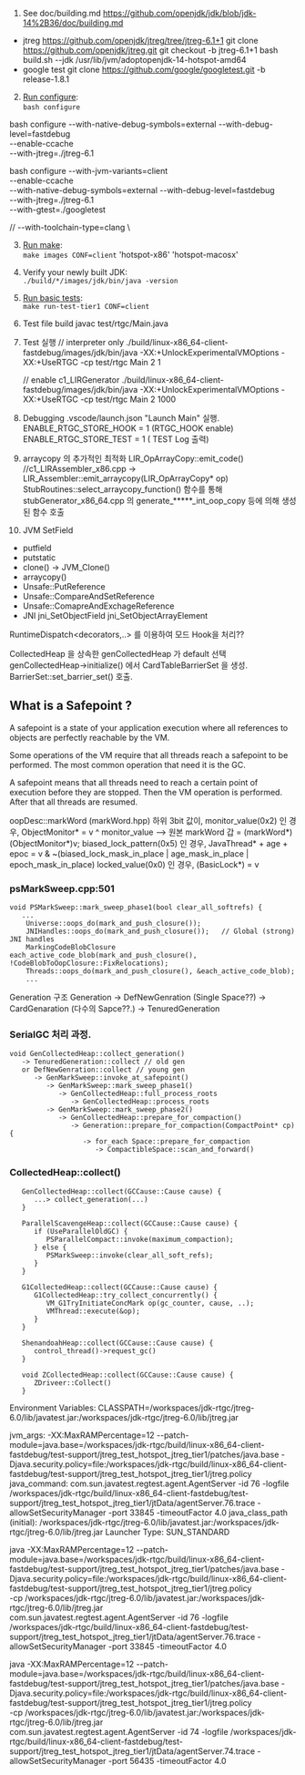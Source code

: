  1. See doc/building.md 
    https://github.com/openjdk/jdk/blob/jdk-14%2B36/doc/building.md

-  jtreg https://github.com/openjdk/jtreg/tree/jtreg-6.1+1
   git clone https://github.com/openjdk/jtreg.git
   git checkout -b jtreg-6.1+1
   bash build.sh --jdk /usr/lib/jvm/adoptopenjdk-14-hotspot-amd64
-  google test
   git clone https://github.com/google/googletest.git -b release-1.8.1

 2. [Run configure](#running-configure): \
    `bash configure`

bash configure --with-native-debug-symbols=external --with-debug-level=fastdebug \
  --enable-ccache \
  --with-jtreg=./jtreg-6.1

bash configure --with-jvm-variants=client \
  --enable-ccache \
  --with-native-debug-symbols=external --with-debug-level=fastdebug \
  --with-jtreg=./jtreg-6.1 \
  --with-gtest=./googletest


//   --with-toolchain-type=clang \

 3. [Run make](#running-make): \
    `make images CONF=client`
    'hotspot-x86' 'hotspot-macosx'

 4. Verify your newly built JDK: \
    `./build/*/images/jdk/bin/java -version`

 5. [Run basic tests](##running-tests): \
    `make run-test-tier1 CONF=client`


6. Test file build
   javac test/rtgc/Main.java

7. Test 실행
   // interpreter only
   ./build/linux-x86_64-client-fastdebug/images/jdk/bin/java -XX:+UnlockExperimentalVMOptions -XX:+UseRTGC -cp test/rtgc Main 2 1 
   
   // enable c1_LIRGenerator 
   ./build/linux-x86_64-client-fastdebug/images/jdk/bin/java -XX:+UnlockExperimentalVMOptions -XX:+UseRTGC -cp test/rtgc Main 2 1000 

8. Debugging 
  .vscode/launch.json "Launch Main" 실행.
  ENABLE_RTGC_STORE_HOOK = 1 (RTGC_HOOK enable)
  ENABLE_RTGC_STORE_TEST = 1 ( TEST Log 출력)


9. arraycopy 의 추가적인 최적화
LIR_OpArrayCopy::emit_code() 
   //c1_LIRAssembler_x86.cpp 
   -> LIR_Assembler::emit_arraycopy(LIR_OpArrayCopy* op) 
      StubRoutines::select_arraycopy_function() 함수를 통해
         stubGenerator_x86_64.cpp 의
            generate_*****_int_oop_copy 등에 의해 생성된 함수 호출


10. JVM SetField
- putfield
- putstatic
- clone() -> JVM_Clone()
- arraycopy()
- Unsafe::PutReference
- Unsafe::CompareAndSetReference
- Unsafe::ComapreAndExchageReference
- JNI jni_SetObjectField jni_SetObjectArrayElement


RuntimeDispatch<decorators,..> 를 이용하여 모드 Hook을 처리??

CollectedHeap 을 상속한 genCollectedHeap 가 default 선택
genCollectedHeap->initialize() 에서 CardTableBarrierSet 을 생성.
   BarrierSet::set_barrier_set() 호출.

## What is a Safepoint ?
A safepoint is a state of your application execution where all references to objects are perfectly reachable by the VM.

Some operations of the VM require that all threads reach a safepoint to be performed. The most common operation that need it is the GC.

A safepoint means that all threads need to reach a certain point of execution before they are stopped. Then the VM operation is performed. After that all threads are resumed.


oopDesc::markWord (markWord.hpp)
하위 3bit 값이,
   monitor_value(0x2) 인 경우, ObjectMonitor*
      = v ^ monitor_value 
      --> 원본 markWord 갑 = (markWord*)(ObjectMonitor*)v;
   biased_lock_pattern(0x5) 인 경우, JavaThread* + age + epoc
      = v & ~(biased_lock_mask_in_place | age_mask_in_place | epoch_mask_in_place)
   locked_value(0x0) 인 경우, (BasicLock*)
      = v

### psMarkSweep.cpp:501
```
void PSMarkSweep::mark_sweep_phase1(bool clear_all_softrefs) {
   ...
    Universe::oops_do(mark_and_push_closure());
    JNIHandles::oops_do(mark_and_push_closure());   // Global (strong) JNI handles
    MarkingCodeBlobClosure each_active_code_blob(mark_and_push_closure(), !CodeBlobToOopClosure::FixRelocations);
    Threads::oops_do(mark_and_push_closure(), &each_active_code_blob);
    ...
```

Generation 구조
Generation
   -> DefNewGenration (Single Space??)
   -> CardGenaration (다수의 Sapce??.)
      -> TenuredGeneration

### SerialGC 처리 과정.
```
void GenCollectedHeap::collect_generation()
   -> TenuredGeneration::collect // old gen 
   or DefNewGenration::collect // young gen
      -> GenMarkSweep::invoke_at_safepoint()
         -> GenMarkSweep::mark_sweep_phase1()
            -> GenCollectedHeap::full_process_roots
               -> GenCollectedHeap::process_roots
         -> GenMarkSweep::mark_sweep_phase2()
            -> GenCollectedHeap::prepare_for_compaction()
               -> Generation::prepare_for_compaction(CompactPoint* cp) {
                  -> for_each Space::prepare_for_compaction
                     -> CompactibleSpace::scan_and_forward() 
```

### CollectedHeap::collect()
```
   GenCollectedHeap::collect(GCCause::Cause cause) {
      ...> collect_generation(...)
   }

   ParallelScavengeHeap::collect(GCCause::Cause cause) {
      if (UseParallelOldGC) {
         PSParallelCompact::invoke(maximum_compaction);
      } else {
         PSMarkSweep::invoke(clear_all_soft_refs);
      }
   }

   G1CollectedHeap::collect(GCCause::Cause cause) {
      G1CollectedHeap::try_collect_concurrently() {
         VM_G1TryInitiateConcMark op(gc_counter, cause, ..);
         VMThread::execute(&op);   
      }
   }

   ShenandoahHeap::collect(GCCause::Cause cause) {
      control_thread()->request_gc()
   }

   void ZCollectedHeap::collect(GCCause::Cause cause) {
      ZDriveer::Collect()
   }
```   

Environment Variables:
CLASSPATH=/workspaces/jdk-rtgc/jtreg-6.0/lib/javatest.jar:/workspaces/jdk-rtgc/jtreg-6.0/lib/jtreg.jar


jvm_args: -XX:MaxRAMPercentage=12 --patch-module=java.base=/workspaces/jdk-rtgc/build/linux-x86_64-client-fastdebug/test-support/jtreg_test_hotspot_jtreg_tier1/patches/java.base -Djava.security.policy=file:/workspaces/jdk-rtgc/build/linux-x86_64-client-fastdebug/test-support/jtreg_test_hotspot_jtreg_tier1/jtreg.policy 
java_command: com.sun.javatest.regtest.agent.AgentServer -id 76 -logfile /workspaces/jdk-rtgc/build/linux-x86_64-client-fastdebug/test-support/jtreg_test_hotspot_jtreg_tier1/jtData/agentServer.76.trace -allowSetSecurityManager -port 33845 -timeoutFactor 4.0
java_class_path (initial): /workspaces/jdk-rtgc/jtreg-6.0/lib/javatest.jar:/workspaces/jdk-rtgc/jtreg-6.0/lib/jtreg.jar
Launcher Type: SUN_STANDARD

java -XX:MaxRAMPercentage=12 --patch-module=java.base=/workspaces/jdk-rtgc/build/linux-x86_64-client-fastdebug/test-support/jtreg_test_hotspot_jtreg_tier1/patches/java.base -Djava.security.policy=file:/workspaces/jdk-rtgc/build/linux-x86_64-client-fastdebug/test-support/jtreg_test_hotspot_jtreg_tier1/jtreg.policy \
-cp /workspaces/jdk-rtgc/jtreg-6.0/lib/javatest.jar:/workspaces/jdk-rtgc/jtreg-6.0/lib/jtreg.jar \
com.sun.javatest.regtest.agent.AgentServer -id 76 -logfile /workspaces/jdk-rtgc/build/linux-x86_64-client-fastdebug/test-support/jtreg_test_hotspot_jtreg_tier1/jtData/agentServer.76.trace -allowSetSecurityManager -port 33845 -timeoutFactor 4.0

java -XX:MaxRAMPercentage=12 --patch-module=java.base=/workspaces/jdk-rtgc/build/linux-x86_64-client-fastdebug/test-support/jtreg_test_hotspot_jtreg_tier1/patches/java.base -Djava.security.policy=file:/workspaces/jdk-rtgc/build/linux-x86_64-client-fastdebug/test-support/jtreg_test_hotspot_jtreg_tier1/jtreg.policy \
-cp /workspaces/jdk-rtgc/jtreg-6.0/lib/javatest.jar:/workspaces/jdk-rtgc/jtreg-6.0/lib/jtreg.jar \
com.sun.javatest.regtest.agent.AgentServer -id 74 -logfile /workspaces/jdk-rtgc/build/linux-x86_64-client-fastdebug/test-support/jtreg_test_hotspot_jtreg_tier1/jtData/agentServer.74.trace -allowSetSecurityManager -port 56435 -timeoutFactor 4.0